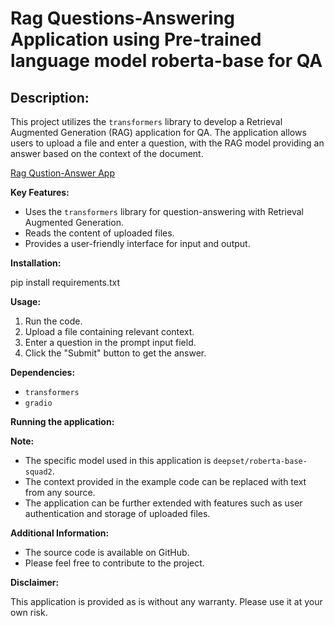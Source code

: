 # Rag Questions-Answering Application using Pre-trained language model roberta-base for QA

## Description:
This project utilizes the `transformers` library to develop a Retrieval Augmented Generation (RAG) application for QA. The application allows users to upload a file and enter a question, with the RAG model providing an answer based on the context of the document.

[Rag Qustion-Answer App](https://huggingface.co/spaces/2seriescs/Question-Answering)


**Key Features:**

* Uses the `transformers` library for question-answering with Retrieval Augmented Generation.
* Reads the content of uploaded files.
* Provides a user-friendly interface for input and output.

**Installation:**

pip install requirements.txt

**Usage:**

1. Run the code.
2. Upload a file containing relevant context.
3. Enter a question in the prompt input field.
4. Click the "Submit" button to get the answer.

**Dependencies:**

* `transformers`
* `gradio`

**Running the application:**

**Note:**

* The specific model used in this application is `deepset/roberta-base-squad2`.
* The context provided in the example code can be replaced with text from any source.
* The application can be further extended with features such as user authentication and storage of uploaded files.

**Additional Information:**

* The source code is available on GitHub.
* Please feel free to contribute to the project.

**Disclaimer:**

This application is provided as is without any warranty. Please use it at your own risk.